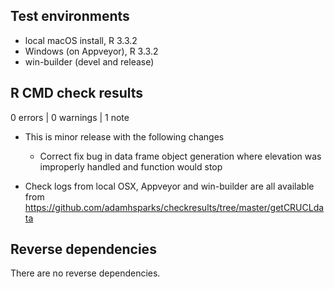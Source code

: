 ## Test environments
* local macOS install, R 3.3.2
* Windows (on Appveyor), R 3.3.2
* win-builder (devel and release)

## R CMD check results

0 errors | 0 warnings | 1 note

* This is minor release with the following changes
  * Correct fix bug in data frame object generation where elevation was improperly handled and function would stop  
  
* Check logs from local OSX, Appveyor and win-builder are all available from https://github.com/adamhsparks/checkresults/tree/master/getCRUCLdata

## Reverse dependencies

There are no reverse dependencies.

